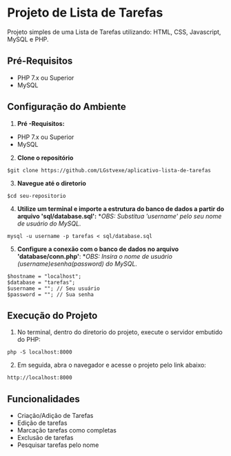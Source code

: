 # Projeto de Lista de Tarefas

Projeto simples de uma Lista de Tarefas utilizando: HTML, CSS, Javascript, MySQL e PHP.

## Pré-Requisitos

- PHP 7.x ou Superior
- MySQL

## Configuração do Ambiente

1. **Pré -Requisitos:**

- PHP 7.x ou Superior
- MySQL

2. **Clone o repositório**

```
$git clone https://github.com/LGstvexe/aplicativo-lista-de-tarefas
```

3. **Navegue até o diretorio**

```
$cd seu-repositorio
```

4. **Utilize um terminal e importe a estrutura do banco de dados a partir do arquivo 'sql/database.sql':** \*_OBS: Substitua 'username' pelo seu nome de usuário do MySQL._

```
mysql -u username -p tarefas < sql/database.sql
```

5. **Configure a conexão com o banco de dados no arquivo 'database/conn.php'**: \*_OBS: Insira o nome de usuário ($username) e senha ($password) do MySQL._

```
$hostname = "localhost";
$database = "tarefas";
$username = ""; // Seu usuário
$password = ""; // Sua senha
```

## Execução do Projeto

1. No terminal, dentro do diretorio do projeto, execute o servidor embutido do PHP:

```
php -S localhost:8000
```

2. Em seguida, abra o navegador e acesse o projeto pelo link abaixo:

```
http://localhost:8000
```

## Funcionalidades

- Criação/Adição de Tarefas
- Edição de tarefas
- Marcação tarefas como completas
- Exclusão de tarefas
- Pesquisar tarefas pelo nome

